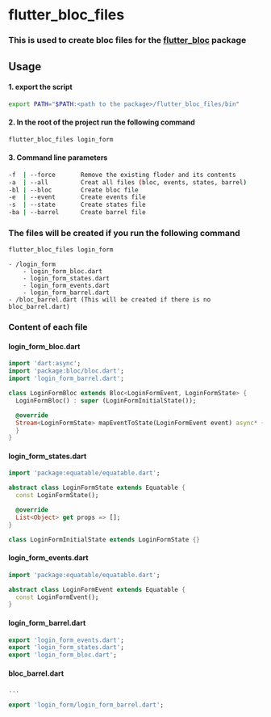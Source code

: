 # flutter_bloc_files

### This is used to create **bloc** files for the [flutter_bloc](https://pub.dev/packages/flutter_bloc) package

## Usage
#### 1. export the script
```bash
export PATH="$PATH:<path to the package>/flutter_bloc_files/bin"
```

#### 2. In the root of the project run the following command
```bash
flutter_bloc_files login_form
```

#### 3. Command line parameters
```bash
-f  | --force       Remove the existing floder and its contents
-a  | --all         Creat all files (bloc, events, states, barrel)
-bl | --bloc        Create bloc file
-e  | --event       Create events file
-s  | --state       Create states file
-ba | --barrel      Create barrel file
```

### The files will be created if you run the following command
```bash
flutter_bloc_files login_form
```
```
- /login_form
    - login_form_bloc.dart
    - login_form_states.dart
    - login_form_events.dart
    - login_form_barrel.dart
- /bloc_barrel.dart (This will be created if there is no bloc_barrel.dart)
```

### Content of each file
#### login_form_bloc.dart
```dart
import 'dart:async';
import 'package:bloc/bloc.dart';
import 'login_form_barrel.dart';

class LoginFormBloc extends Bloc<LoginFormEvent, LoginFormState> {
  LoginFormBloc() : super (LoginFormInitialState());

  @override
  Stream<LoginFormState> mapEventToState(LoginFormEvent event) async* {
  }
}
```

#### login_form_states.dart
```dart
import 'package:equatable/equatable.dart';

abstract class LoginFormState extends Equatable {
  const LoginFormState();

  @override
  List<Object> get props => [];
}

class LoginFormInitialState extends LoginFormState {}
```

#### login_form_events.dart
```dart
import 'package:equatable/equatable.dart';

abstract class LoginFormEvent extends Equatable {
  const LoginFormEvent();
}
```

#### login_form_barrel.dart
```dart
export 'login_form_events.dart';
export 'login_form_states.dart';
export 'login_form_bloc.dart';
```

#### bloc_barrel.dart
```dart
...

export 'login_form/login_form_barrel.dart';
```
